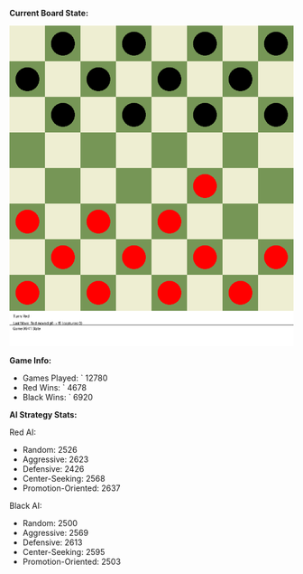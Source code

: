 
**Current Board State:**  
<!-- START_GIF -->
![Checkers Game](./checkers_game.gif)
<!-- END_GIF -->

**Game Info:**  
- Games Played: `<!-- GAMES_PLAYED --> 12780
- Red Wins: `<!-- RED_WINS --> 4678
- Black Wins: `<!-- BLACK_WINS --> 6920

<!-- AI_STATS -->
**AI Strategy Stats:**

Red AI:
- Random: 2526
- Aggressive: 2623
- Defensive: 2426
- Center-Seeking: 2568
- Promotion-Oriented: 2637

Black AI:
- Random: 2500
- Aggressive: 2569
- Defensive: 2613
- Center-Seeking: 2595
- Promotion-Oriented: 2503
